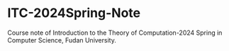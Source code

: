 # ITC-2024Spring-Note
Course note of Introduction to the Theory of Computation-2024 Spring in Computer Science, Fudan University.
